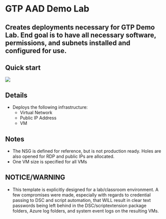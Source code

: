 # GTP AAD Demo Lab
## Creates deployments necessary for GTP Demo Lab. End goal is to have all necessary software, permissions, and subnets installed and configured for use.
## Quick start
<a href="https://portal.azure.com/#create/Microsoft.Template/uri/https%3A%2F%2Fraw.githubusercontent.com%2FPoindexterMSFT%2FARM%2Fmaster%2FGTP_Demo_Template.json" target="_blank"><img src="http://azuredeploy.net/deploybutton.png"/></a>

## Details
* Deploys the following infrastructure:
  * Virtual Network
  * Public IP Address
  * VM
  
## Notes
* The NSG is defined for reference, but is not production ready. Holes are also opened for RDP and public IPs are allocated.
* One VM size is specified for all VMs

## NOTICE/WARNING
* This template is explicitly designed for a lab/classroom environment. A few compromises were made, especially with regards to credential passing to DSC and script automation, that WILL result in clear text passwords being left behind in the DSC/scriptextension package folders, Azure log folders, and system event logs on the resulting VMs. 
